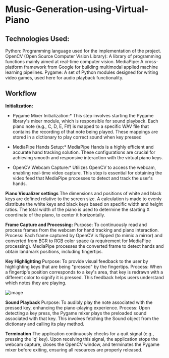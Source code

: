 # Music-Generation-using-Virtual-Piano


## Technologies Used:
Python: Programming language used for the implementation of the project.
OpenCV (Open Source Computer Vision Library): A library of programming functions mainly aimed at real-time computer vision.
MediaPipe: A cross-platform framework from Google for building multimodal applied machine learning pipelines.
Pygame: A set of Python modules designed for writing video games, used here for audio playback functionality.

## Workflow

**Initialization:**

* Pygame Mixer Initialization:* This step involves starting the Pygame library's mixer module, which is responsible for sound playback. Each piano note (e.g., C, D, E, F#) is mapped to a specific WAV file that contains the recording of that note being played. These mappings are stored in a dictionary to play correct sound when key pressed

* MediaPipe Hands Setup:* MediaPipe Hands is a highly efficient and accurate hand tracking solution. These configurations are crucial for achieving smooth and responsive interaction with the virtual piano keys.

* OpenCV Webcam Capture:* Utilizes OpenCV to access the webcam, enabling real-time video capture. This step is essential for obtaining the video feed that MediaPipe processes to detect and track the user's hands.

**Piano Visualizer settings**
The dimensions and positions of white and black keys are defined relative to the screen size. A calculation is made to evenly distribute the white keys and black keys based on specific width and height ratios.
The total width of the piano is used to determine the starting X coordinate of the piano, to center it horizontally.

**Frame Capture and Processing:**
Purpose: To continuously read and process frames from the webcam for hand tracking and piano interaction.
Process: Each frame captured by OpenCV is flipped (to mimic a mirror) and converted from BGR to RGB color space (a requirement for MediaPipe processing). MediaPipe processes the converted frame to detect hands and obtain landmark positions, including fingertips.

**Key Highlighting**
Purpose: To provide visual feedback to the user by highlighting keys that are being "pressed" by the fingertips.
Process: When a fingertip's position corresponds to a key's area, that key is redrawn with a different color to signify it is pressed. This feedback helps users understand which notes they are playing.

![image](https://github.com/vedb1211/Music-Generation-using-Virtual-Piano/assets/106091820/7fd30188-dee1-460b-872c-87cfc28b7066)


**Sound Playback**
Purpose: To audibly play the note associated with the pressed key, enhancing the piano-playing experience.
Process: Upon detecting a key press, the Pygame mixer plays the preloaded sound associated with that key. This involves fetching the Sound object from the dictionary and calling its play method.

**Termination**
The application continuously checks for a quit signal (e.g., pressing the 'q' key). Upon receiving this signal, the application stops the webcam capture, closes the OpenCV window, and terminates the Pygame mixer before exiting, ensuring all resources are properly released.


  

